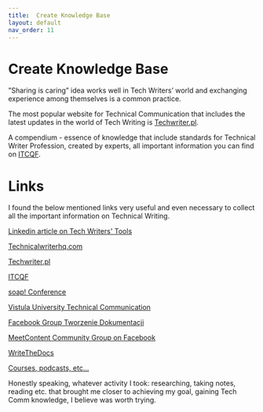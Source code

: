 ```yaml
---
title:  Create Knowledge Base
layout: default
nav_order: 11
---
```




#  Create Knowledge Base



”Sharing is caring” idea works well in Tech Writers’ world and exchanging experience among themselves is a common practice. 


The most popular website for Technical Communication that includes the latest updates in the world of Tech Writing is [Techwriter.pl](https://techwriter.pl/).


A compendium - essence of knowledge that include standards for Technical Writer Profession, created by experts, all important information you can find on [ITCQF](https://itcqf.org/materials/).

# Links

I found the below mentioned links very useful and even necessary to collect all the important information on Technical Writing.

[Linkedin article on Tech Writers' Tools](https://www.linkedin.com/pulse/top-10-tools-technical-writers-2023-amy-hadassah/)

[Technicalwriterhq.com](https://technicalwriterhq.com/career/english-teacher-to-technical-writer/)

[Techwriter.pl](https://techwriter.pl/)

[ITCQF](https://itcqf.org/)

[soap! Conference](https://soapconf.com/)

[Vistula University Technical Communication](https://vistula.edu.pl/kierunki-studiow/komunikacja-techniczna)

[Facebook Group Tworzenie Dokumentacji](https://www.facebook.com/groups/342747819400007)

[MeetContent Community Group on Facebook](https://www.facebook.com/meetcontentcommunity/)

[WriteTheDocs](https://www.writethedocs.org/)

[Courses, podcasts, etc... ](https://www.coursera.org/articles/ux-design-books-blogs-podcasts)


Honestly speaking, whatever activity I took: researching, taking notes, reading etc. that brought me closer to achieving my goal, gaining Tech Comm knowledge, I believe was worth trying.
